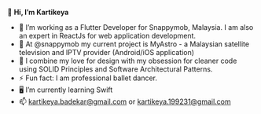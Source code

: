  👋 <b> Hi, I’m Kartikeya </b>
- 👀 I’m working as a Flutter Developer for Snappymob, Malaysia. I am also an expert in ReactJs for web application development.
- 🌱 At @snappymob my current project is MyAstro - a Malaysian satellite television and IPTV provider (Android/iOS application)
- 💞️ I combine my love for design with my obsession for cleaner code using SOLID Principles and Software Architectural Patterns.
- ⚡ Fun fact: I am professional ballet dancer.
- :desktop_computer: I’m currently learning Swift
- 📫 kartikeya.badekar@gmail.com or kartikeya.199231@gmail.com

<!---
kartikeyaa-k/kartikeyaa-k is a ✨ special ✨ repository because its `README.md` (this file) appears on your GitHub profile.
You can click the Preview link to take a look at your changes.
--->
